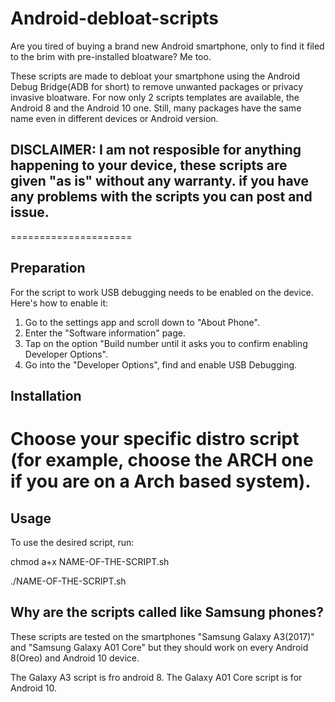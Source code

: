 # Android-debloat-scripts

Are you tired of buying a brand new Android smartphone, only to find it filed to the brim with pre-installed bloatware?
Me too.


These scripts are made to debloat your smartphone using the Android Debug Bridge(ADB for short) to remove unwanted packages or privacy invasive bloatware. For now only 2 scripts templates are available, the Android 8 and the Android 10 one. Still, many packages have the same name even in different devices or Android version.

## DISCLAIMER: I am not resposible for anything happening to your device, these scripts are given "as is" without any warranty. if you have any problems with the scripts you can post and issue.
=====================

## Preparation
For the script to work USB debugging needs to be enabled on the device.
Here's how to enable it:

1. Go to the settings app and scroll down to "About Phone".
2. Enter the "Software information" page.
3. Tap on the option "Build number until it asks you to confirm enabling Developer Options".
4. Go into the "Developer Options", find and enable USB Debugging.

## Installation
Choose your specific distro script (for example, choose the ARCH one if you are on a Arch based system).
========

## Usage
To use the desired script, run:

chmod a+x NAME-OF-THE-SCRIPT.sh

./NAME-OF-THE-SCRIPT.sh

## Why are the scripts called like Samsung phones?
These scripts are tested on the smartphones "Samsung Galaxy A3(2017)" and "Samsung Galaxy A01 Core" but they should work on every Android 8(Oreo) and Android 10 device.

The Galaxy A3 script is fro android 8.
The Galaxy A01 Core script is for Android 10.



